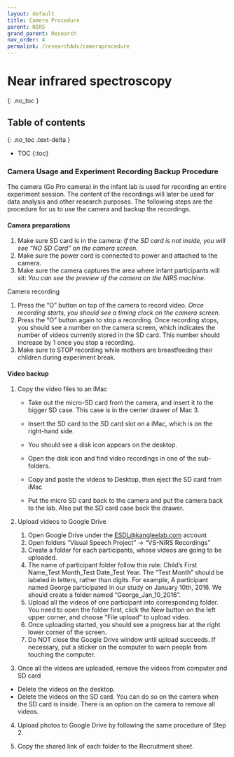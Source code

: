```yaml
---
layout: default
title: Camera Procedure
parent: NIRS
grand_parent: Research
nav_order: 4
permalink: /researchAdv/cameraprocedure
---
```


# Near infrared spectroscopy
{: .no_toc }

## Table of contents
{: .no_toc .text-delta }

* TOC
{:toc}

### Camera Usage and Experiment Recording Backup Procedure 

 
The camera (Go Pro camera) in the infant lab is used for recording an entire experiment session. The content of the recordings will later be used for data analysis and other research purposes. The following steps are the procedure for us to use the camera and backup the recordings. 

 

#### Camera preparations 

1. Make sure SD card is in the camera: *If the SD card is not inside, you will see “NO SD Card” on the camera screen.* 
2. Make sure the power cord is connected to power and attached to the camera. 
3. Make sure the camera captures the area where infant participants will sit: *You can see the preview of the camera on the NIRS machine.*

 Camera recording 
1. Press the “O” button on top of the camera to record video. *Once recording starts, you should see a timing clock on the camera screen.*
2. Press the “O” button again to stop a recording. Once recording stops, you should see a number on the camera screen, which indicates the number of videos currently stored in the SD card. This number should increase by 1 once you stop a recording. 
3. Make sure to STOP recording while mothers are breastfeeding their children during experiment break. 


#### Video backup 

1. Copy the video files to an iMac 

    - Take out the micro-SD card from the camera, and insert it to the bigger SD case. This case is in the center drawer of Mac 3. 

    - Insert the SD card to the SD card slot on a iMac, which is on the right-hand side. 

    - You should see a disk  icon appears on the desktop. 

    - Open the disk icon and find video recordings in one of the sub-folders. 

    - Copy and paste the videos to Desktop, then eject the SD card from iMac 

    - Put the micro SD card back to the camera and put the camera back to the lab. Also put the SD card case back the drawer. 

2. Upload videos to Google Drive 
    1. Open Google Drive under the ESDL@kangleelab.com account 
    2.  Open folders “Visual Speech Project” -> “VS-NIRS Recordings” 
    3.  Create a folder for each participants, whose videos are going to be uploaded. 
    4. The name of participant folder follow this rule: Child’s First Name_Test Month_Test Date_Test Year. The “Test Month” should be labeled in letters, rather than digits. For example, A participant named George participated in our study on January 10th, 2016. We should create a folder named “George_Jan_10_2016”. 
    5. Upload all the videos of one participant into corresponding folder. You need to open the folder first, click the New button on the left upper corner, and choose “File upload” to upload video. 
    6. Once uploading started, you should see a progress bar at the right lower corner of the screen. 
    7. Do NOT close the Google Drive window until upload succeeds. If necessary, put a sticker on the computer to warn people from touching the computer. 

3. Once all the videos are uploaded, remove the videos from computer and SD card 
- Delete the videos on the desktop. 
- Delete the videos on the SD card. You can do so on the camera when the SD card is inside. There is an option on the camera to remove all videos. 

4. Upload photos to Google Drive by following the same procedure of Step 2. 

5. Copy the shared link of each folder to the Recruitment sheet. 

 
 